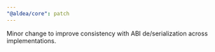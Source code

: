 ```yaml
---
"@aldea/core": patch
---
```


Minor change to improve consistency with ABI de/serialization across implementations.
